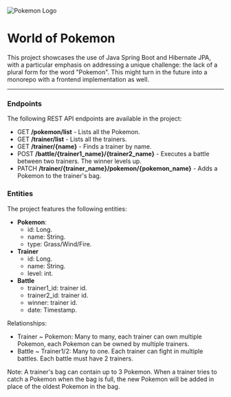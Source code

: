 ![Pokemon Logo](https://upload.wikimedia.org/wikipedia/commons/thumb/9/98/International_Pok%C3%A9mon_logo.svg/2560px-International_Pok%C3%A9mon_logo.svg.png)

# World of Pokemon
This project showcases the use of Java Spring Boot and Hibernate JPA, with a particular emphasis on addressing a unique challenge: the lack of a plural form for the word "Pokemon".
This might turn in the future into a monorepo with a frontend implementation as well.
___

### Endpoints
The following REST API endpoints are available in the project:
- GET **/pokemon/list**  - Lists all the Pokemon.
- GET **/trainer/list** - Lists all the trainers.
- GET **/trainer/{name}** - Finds a trainer by name.
- POST **/battle/{trainer1_name}/{trainer2_name}** - Executes a battle between two trainers. The winner levels up.
- PATCH **/trainer/{trainer_name}/pokemon/{pokemon_name}** - Adds a Pokemon to the trainer's bag.

### Entities
The project features the following entities:
- **Pokemon**:
  - id: Long.
  - name: String.
  - type: Grass/Wind/Fire.
- **Trainer**
  - id: Long.
  - name: String.
  - level: int.
- **Battle**
  - trainer1_id: trainer id.
  - trainer2_id: trainer id.
  - winner: trainer id.
  - date: Timestamp.

Relationships:
- Trainer ~ Pokemon: Many to many, each trainer can own multiple Pokemon, each Pokemon can be owned by multiple trainers.
- Battle ~ Trainer1/2: Many to one. Each trainer can fight in multiple battles. Each battle must have 2 trainers.

Note: A trainer's bag can contain up to 3 Pokemon. When a trainer tries to catch a Pokemon when the bag is full, the new Pokemon will be added in place of the oldest Pokemon in the bag.
